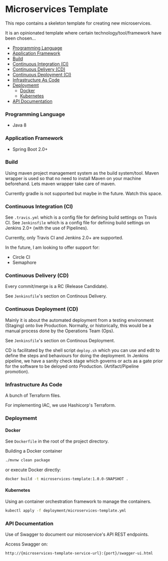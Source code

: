 # Microservices Template

This repo contains a skeleton template for creating new microservices. 

It is an opinionated template where certain technology/tool/framework have been chosen...

* [Programming Language](#programming-language)
* [Application Framework](#application-framework)
* [Build](#build)
* [Continuous Integration (CI)](#continuous-integration)
* [Continuous Delivery (CD)](#continuous-delivery)
* [Continuous Deployment (CI)](#continuous-deployment)
* [Infrastructure As Code](#infrastructure-as-code)
* [Deploymemt](#deploymemt)
    * [Docker](#docker)
    * [Kubernetes](#kubernetes)
* [API Documentation](#api-documentation)

### <a name="programming-language"></a>Programming Language

- Java 8

### <a name="application-framework"></a>Application Framework

- Spring Boot 2.0+

### <a name="build"></a>Build

Using maven project management system as the build system/tool. 
Maven wrapper is used so that no need to install Maven on your machine beforehand. Lets maven wrapper take care of maven.

Currently gradle is not supported but maybe in the future. Watch this space.

### <a name="continous-integration"></a>Continuous Integration (CI)

See `.travis.yml` which is a config file for defining build settings on Travis CI.
See `Jenkinsfile` which is a config file for defining build settings on Jenkins 2.0+ (with the use of Pipelines).

Currently, only Travis CI and Jenkins 2.0+ are supported. 

In the future, I am looking to offer support for:

- Circle CI
- Semaphore

### <a name="continous-delivery"></a>Continuous Delivery (CD)

Every commit/merge is a RC (Release Candidate).

See `Jenkinsfile`'s section on Continous Delivery.

### <a name="continous-deployment"></a>Continuous Deployment (CD)

Mainly it is about the automated deployment from a testing environment (Staging) onto live Production.
Normally, or historically, this would be a manual process done by the Operations Team (Ops).

See `Jenkinsfile`'s section on Continous Deployment.

CD is facilitated by the shell script `deploy.sh` which you can use and edit to define the steps and behaviours for
doing the deployment. In Jenkins pipeline, we have a sanity check stage which governs or acts as a gate prior for the software
to be deloyed onto Production. (Artifact/Pipeline promotion).

### <a name="infrastructure-as-code"></a>Infrastructure As Code

A bunch of Terraform files.

For implementing IAC, we use Hashicorp's Terraform.

### <a name="deploymemt"></a>Deploymemt

#### <a name="docker"></a>Docker

See `Dockerfile` in the root of the project directory.

Building a Docker container

```bash
./mvnw clean package
```

or execute Docker directly:

```bash
docker build -t microservices-template:1.0.0-SNAPSHOT .
```

#### <a name="kubernetes"></a>Kubernetes

Using an container orchestration framework to manage the containers.

```bash
kubectl apply -f deployment/microservices-template.yml
```

### <a name="api-documentation"></a>API Documentation

Use of Swagger to document our microservice's API REST endpoints.

Access Swagger on:

```
http://{microservices-template-service-url}:{port}/swagger-ui.html
```

